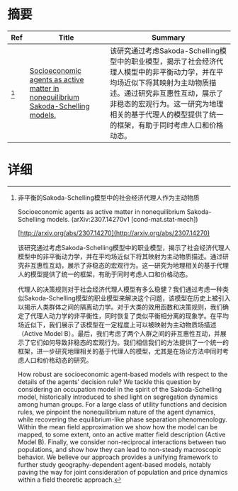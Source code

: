 # 摘要

| Ref | Title | Summary |
| --- | --- | --- |
| [^1] | [Socioeconomic agents as active matter in nonequilibrium Sakoda-Schelling models.](http://arxiv.org/abs/2307.14270) | 该研究通过考虑Sakoda-Schelling模型中的职业模型，揭示了社会经济代理人模型中的非平衡动力学，并在平均场近似下将其映射为主动物质描述。通过研究非互惠性互动，展示了非稳态的宏观行为。这一研究为地理相关的基于代理人的模型提供了统一的框架，有助于同时考虑人口和价格动态。 |

# 详细

[^1]: 非平衡的Sakoda-Schelling模型中的社会经济代理人作为主动物质

    Socioeconomic agents as active matter in nonequilibrium Sakoda-Schelling models. (arXiv:2307.14270v1 [cond-mat.stat-mech])

    [http://arxiv.org/abs/2307.14270](http://arxiv.org/abs/2307.14270)

    该研究通过考虑Sakoda-Schelling模型中的职业模型，揭示了社会经济代理人模型中的非平衡动力学，并在平均场近似下将其映射为主动物质描述。通过研究非互惠性互动，展示了非稳态的宏观行为。这一研究为地理相关的基于代理人的模型提供了统一的框架，有助于同时考虑人口和价格动态。

    

    代理人的决策规则对于社会经济代理人模型有多么稳健？我们通过考虑一种类似Sakoda-Schelling模型的职业模型来解决这个问题，该模型在历史上被引入以揭示人类群体之间的隔离动力学。对于大类的效用函数和决策规则，我们确定了代理人动力学的非平衡性，同时恢复了类似平衡相分离的现象学。在平均场近似下，我们展示了该模型在一定程度上可以被映射为主动物质场描述（Active Model B）。最后，我们考虑了两个人群之间的非互惠性互动，并展示了它们如何导致非稳态的宏观行为。我们相信我们的方法提供了一个统一的框架，进一步研究地理相关的基于代理人的模型，尤其是在场论方法中同时考虑人口和价格动态的研究。

    How robust are socioeconomic agent-based models with respect to the details of the agents' decision rule? We tackle this question by considering an occupation model in the spirit of the Sakoda-Schelling model, historically introduced to shed light on segregation dynamics among human groups. For a large class of utility functions and decision rules, we pinpoint the nonequilibrium nature of the agent dynamics, while recovering the equilibrium-like phase separation phenomenology. Within the mean field approximation we show how the model can be mapped, to some extent, onto an active matter field description (Active Model B). Finally, we consider non-reciprocal interactions between two populations, and show how they can lead to non-steady macroscopic behavior. We believe our approach provides a unifying framework to further study geography-dependent agent-based models, notably paving the way for joint consideration of population and price dynamics within a field theoretic approach.
    

